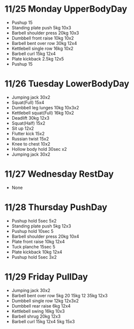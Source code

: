 # 11/25 Monday UpperBodyDay
* Pushup 15
* Standing plate push 5kg 10x3
* Barbell shoulder press 20kg 10x3
* Dumbbell front raise 10kg 10x2
* Barbell bent over row 30kg 12x4
* Kettlebell single row 16kg 10x2
* Barbell curl 15kg 12x4
* Plate kickback 2.5kg 12x5
* Pushup 15

# 11/26 Tuesday LowerBodyDay
* Jumping jack 30x2
* Squat(Full) 15x4
* Dumbbell leg lunges 10kg 10x3x2
* Kettlebell squat(Full) 16kg 10x2
* Deadlift 30kg 12x3
* Squat(Half) 15x2
* Sit up 12x2
* Flutter kick 15x2
* Russian twist 15x2
* Knee to chest 10x2
* Hollow body hold 30sec x2
* Jumping jack 30x2

# 11/27 Wednesday RestDay
* None

# 11/28 Thursday PushDay
* Pushup hold 5sec 5x2
* Standing plate push 5kg 12x3
* Pushup hold 10sec 5
* Barbell shoulder press 20kg 10x4
* Plate front raise 10kg 12x4
* Tuck planche 15sec 5
* Plate kickback 10kg 12x4
* Pushup hold 5sec 3x2

# 11/29 Friday PullDay
* Jumping jack 30x2
* Barbell bent over row 5kg 20  15kg 12 35kg 12x3
* Dumbbell single row 12kg 12x3x2
* Dumbbell rear raise 6kg 12x4
* Kettlebell swing 16kg 10x3
* Barbell shrug 20kg 12x3
* Barbell curl 15kg 12x4  5kg 15x3
